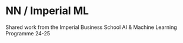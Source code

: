# NN / Imperial ML

Shared work from the Imperial Business School AI & Machine Learning Programme 24-25